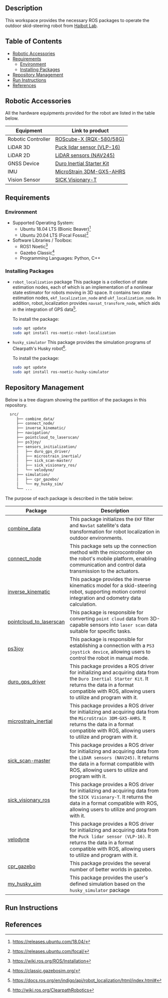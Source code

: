 ## Description

This workspace provides the necessary ROS packages to operate the outdoor skid-steering robot from [Haibot Lab](https://sites.google.com/view/haibot-lab?fbclid=IwY2xjawEkHVpleHRuA2FlbQIxMAABHe2dXi4Qrxt8FIQQPHEhcPUdHKU1V9dTJYjUC7L9EI_iRUKD7Dky8Ida0Q_aem_jmdgauVqJfeysomfGbbbKQ).

## Table of Contents

* [Robotic Accessories](#robotic-accessories)
* [Requirements](#requirements)
  * [Environment](#environment)
  * [Installing Packages](#installing-packages)
* [Repository Management](#repository-management)
* [Run Instructions](#run-instructions)
* [References](#references)

## Robotic Accessories

All the hardware equipments provided for the robot are listed in the table below.

| Equipment          | Link to product                                                                                                              |
| -------------------| ---------------------------------------------------------------------------------------------------------------------------- |
| Robotic Controller | [ROScube-X (RQX-580/58G)](https://www.adlinktech.com/Products/ROS2_Solution/ROS2_Controller/RQX-580_58G?lang=en)             |
| LiDAR 3D           | [Puck lidar sensor (VLP-16)](https://ouster.com/products/hardware/vlp-16)                                                    |
| LiDAR 2D           | [LiDAR sensors (NAV245)](https://www.sick.com/cl/en/catalog/products/lidar-and-radar-sensors/lidar-sensors/nav2xx/c/g356151) |
| GNSS Device        | [Duro Inertial Starter Kit](https://store.clearpathrobotics.com/products/duro-inertial-starter-kit)                          |
| IMU                | [MicroStrain 3DM-GX5-AHRS](https://www.microstrain.com/inertial-sensors/3dm-gx5-25)                                          |
| Vision Sensor      | [SICK Visionary-T](https://www.sick.com/ag/en/catalog/archive/visionary-t/c/g358152)                                              |

## Requirements

### Environment

* Supported Operating System:
  * Ubuntu 18.04 LTS (Bionic Beaver)[^1]
  * Ubuntu 20.04 LTS (Focal Fossa)[^2]
* Software Libraries / Toolbox:
  * ROS1 Noetic[^3]
  * Gazebo Classic[^4]
  * Programming Languages: Python, C++

### Installing Packages

* `robot_localization` package
  This package is a collection of state estimation nodes, each of which is an implementation of a nonlinear state estimator for robots moving in 3D space. It contains two state estimation nodes, `ekf_localization_node` and `ukf_localization_node`. In addition, robot_localization provides `navsat_transform_node`, which aids in the integration of GPS data[^5].

  To install the package:
  
  ```bash
  sudo apt update
  sudo apt install ros-noetic-robot-localization
  ```
  
* `husky_simulator`
  This package provides the simulation programs of Clearpath's Husky robot[^6].

  To install the package:
  
  ```bash
  sudo apt update
  sudo apt install ros-noetic-husky-simulator
  ```

## Repository Management

Below is a tree diagram showing the partition of the packages in this repository.

```bash
  src/
     ├── combine_data/
     ├── connect_node/
     ├── inverse_kinematic/
     ├── navigation/
     ├── pointcloud_to_laserscan/
     ├── ps3joy/
     ├── sensors_initialization/
     │   ├── duro_gps_driver/
     │   ├── microstrain_inertial/
     │   ├── sick_scan-master/
     │   ├── sick_visionary_ros/
     │   └── velodyne/
     ├── simulation/
     │   ├── cpr_gazebo/
     │   └── my_husky_sim/
     └── ...
```

The purpose of each package is described in the table below:

| Package                                                                        | Description                                                                                                      |
| -------------------------------------------------------------------------------| ---------------------------------------------------------------------------------------------------------------- |
| [combine_data](./src/combine_data)                                             | This package initializes the `EKF` filter and `NavSat` satellite's data transformation for robot localization in outdoor environments. |
| [connect_node](./src/connect_node)                                             | This package sets up the connection method with the microcontroller on the robot's mobile platform, enabling communication and control data transmission to the actuators. |
| [inverse_kinematic](./src/inverse_kinematic)                                   | This package provides the inverse kinematics model for a skid-steering robot, supporting motion control integration and odometry data calculation. |
| [pointcloud_to_laserscan](./src/pointcloud_to_laserscan)                       | This package is responsible for converting `point cloud` data from 3D-capable sensors into `laser scan` data suitable for specific tasks. |
| [ps3joy](./src/ps3joy)                                                         | This package is responsible for establishing a connection with a `PS3 joystick device`, allowing users to control the robot in manual mode. |
| [duro_gps_driver](./src/sensors_initialization/duro_gps_driver)                | This package provides a ROS driver for initializing and acquiring data from the `Duro Inertial Starter Kit`. It returns the data in a format compatible with ROS, allowing users to utilize and program with it. |
| [microstrain_inertial](./src/sensors_initialization/microstrain_inertial)      | This package provides a ROS driver for initializing and acquiring data from the `MicroStrain 3DM-GX5-AHRS`. It returns the data in a format compatible with ROS, allowing users to utilize and program with it. |
| [sick_scan-master](./src/sensors_initialization/sick_scan-master)              | This package provides a ROS driver for initializing and acquiring data from the `LiDAR sensors (NAV245)`. It returns the data in a format compatible with ROS, allowing users to utilize and program with it. |
| [sick_visionary_ros](./src/sensors_initialization/sick_visionary_ros)          | This package provides a ROS driver for initializing and acquiring data from the `SICK Visionary-T`. It returns the data in a format compatible with ROS, allowing users to utilize and program with it. |
| [velodyne](./src/sensors_initialization/velodyne)                              | This package provides a ROS driver for initializing and acquiring data from the `Puck lidar sensor (VLP-16)`. It returns the data in a format compatible with ROS, allowing users to utilize and program with it. |
| [cpr_gazebo](./src/sensors_initialization/cpr_gazebo)                          | This package provides the several number of better worlds in gazebo. |
| [my_husky_sim](./src/sensors_initialization/my_husky_sim)                      | This package provides the user's defined simulation based on the `husky_simulator` package |

## Run Instructions 

## References
[^1]: https://releases.ubuntu.com/18.04/
[^2]: https://releases.ubuntu.com/focal/
[^3]: https://wiki.ros.org/ROS/Installation
[^4]: https://classic.gazebosim.org/
[^5]: https://docs.ros.org/en/indigo/api/robot_localization/html/index.html#
[^6]: http://wiki.ros.org/ClearpathRobotics
